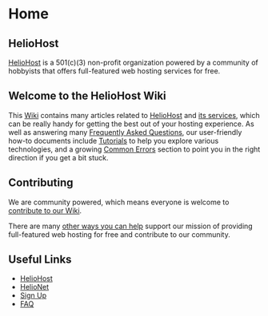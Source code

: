 <script data-ad-client="ca-pub-6945436863375884" async src="https://pagead2.googlesyndication.com/pagead/js/adsbygoogle.js"></script>
# Home

## HelioHost

[HelioHost](https://heliohost.org/) is a 501(c)(3) non-profit organization powered by a community of hobbyists that offers full-featured web hosting services for free.

## Welcome to the HelioHost Wiki

This [Wiki](https://wiki.helionet.org/) contains many articles related to [HelioHost](hosting/heliohost.md) and [its services](hosting/what-heliohost-offers.md), which can be really handy for getting the best out of your hosting experience. As well as answering many [Frequently Asked Questions](faq.md), our user-friendly how-to documents include [Tutorials](tutorials/README.md) to help you explore various technologies, and a growing [Common Errors](./common-errors/README.md) section to point you in the right direction if you get a bit stuck.

## Contributing

We are community powered, which means everyone is welcome to [contribute to our Wiki](CONTRIBUTING.md).

There are many [other ways you can help](./misc/how-you-can-help.md) support our mission of providing full-featured web hosting for free and contribute to our community.

## Useful Links

* [HelioHost](https://heliohost.org/)
* [HelioNet](https://helionet.org/index/)
* [Sign Up](https://heliohost.org/signup/)
* [FAQ](faq.md)
